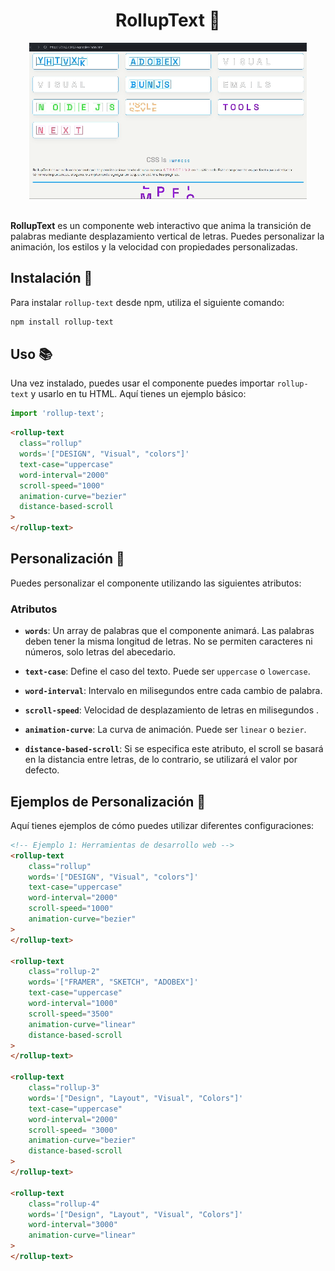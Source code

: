 <h1 align="center">RollupText 🌟</h1>

<div align="center">
  <img src="https://github.com/Creatlydev/rollup-text/blob/main/public/demo.gif?raw=true" alt="Demostracion de rollup-text">
</div>
<br>

**RollupText** es un componente web interactivo que anima la transición de palabras mediante desplazamiento vertical de letras. Puedes personalizar la animación, los estilos y la velocidad con propiedades personalizadas.

## Instalación 🚀

Para instalar `rollup-text` desde npm, utiliza el siguiente comando:

```bash
npm install rollup-text
```

## Uso 📚

Una vez instalado, puedes usar el componente puedes importar `rollup-text` y usarlo en tu HTML. Aquí tienes un ejemplo básico:

```javascript
import 'rollup-text';
```

```html
<rollup-text 
  class="rollup" 
  words='["DESIGN", "Visual", "colors"]' 
  text-case="uppercase" 
  word-interval="2000"
  scroll-speed="1000"
  animation-curve="bezier"
  distance-based-scroll
>
</rollup-text>
```

## Personalización 🎨

Puedes personalizar el componente utilizando las siguientes atributos:

### Atributos

- **`words`**: Un array de palabras que el componente animará. Las palabras deben tener la misma longitud de letras. No se permiten caracteres ni números, solo letras del abecedario.
  
- **`text-case`**: Define el caso del texto. Puede ser `uppercase` o `lowercase`. 

- **`word-interval`**: Intervalo en milisegundos entre cada cambio de palabra.

- **`scroll-speed`**: Velocidad de desplazamiento de letras en milisegundos .

- **`animation-curve`**: La curva de animación. Puede ser `linear` o `bezier`.

- **`distance-based-scroll`**: Si se especifica este atributo, el scroll se basará en la distancia entre letras, de lo contrario, se utilizará el valor por defecto.

## Ejemplos de Personalización 🎨

Aquí tienes ejemplos de cómo puedes utilizar diferentes configuraciones:

```html
<!-- Ejemplo 1: Herramientas de desarrollo web -->
<rollup-text 
    class="rollup" 
    words='["DESIGN", "Visual", "colors"]' 
    text-case="uppercase" 
    word-interval="2000"
    scroll-speed="1000"
    animation-curve="bezier"
>
</rollup-text>

<rollup-text 
    class="rollup-2" 
    words='["FRAMER", "SKETCH", "ADOBEX"]' 
    text-case="uppercase"
    word-interval="1000"
    scroll-speed="3500"
    animation-curve="linear"
    distance-based-scroll
>
</rollup-text>

<rollup-text 
    class="rollup-3" 
    words='["Design", "Layout", "Visual", "Colors"]'
    text-case="uppercase" 
    word-interval="2000" 
    scroll-speed= "3000"
    animation-curve="bezier"
    distance-based-scroll
>
</rollup-text>

<rollup-text 
    class="rollup-4" 
    words='["Design", "Layout", "Visual", "Colors"]'
    word-interval="3000" 
    animation-curve="linear"
>
</rollup-text>
```